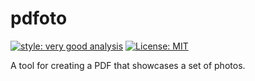 # pdfoto

[![style: very good analysis][very_good_analysis_badge]][very_good_analysis_link]
[![License: MIT][license_badge]][license_link]

A tool for creating a PDF that showcases a set of photos.

[license_badge]: https://img.shields.io/badge/license-MIT-blue.svg
[license_link]: https://opensource.org/licenses/MIT
[very_good_analysis_badge]: https://img.shields.io/badge/style-very_good_analysis-B22C89.svg
[very_good_analysis_link]: https://pub.dev/packages/very_good_analysis
